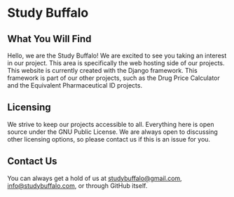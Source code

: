 # Study Buffalo
## What You Will Find
Hello, we are the Study Buffalo! We are excited to see you taking an interest in our project.
This area is specifically the web hosting side of our projects. This website is currently 
created with the Django framework. This framework is part of our other projects, such as 
the Drug Price Calculator and the Equivalent Pharmaceutical ID projects.

## Licensing
We strive to keep our projects accessible to all. Everything here is open source under
the GNU Public License. We are always open to discussing other licensing options, so 
please contact us if this is an issue for you.

## Contact Us
You can always get a hold of us at studybuffalo@gmail.com, info@studybuffalo.com, or through 
GitHub itself.
